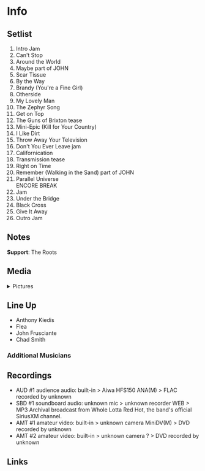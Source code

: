 # Info

## Setlist

1. Intro Jam
2. Can't Stop
3. Around the World
4. Maybe part of JOHN
5. Scar Tissue
6. By the Way
7. Brandy (You're a Fine Girl)
8. Otherside
9. My Lovely Man
10. The Zephyr Song
11. Get on Top
12. The Guns of Brixton tease
13. Mini-Epic (Kill for Your Country)
14. I Like Dirt
15. Throw Away Your Television
16. Don't You Ever Leave jam
17. Californication
18. Transmission tease
19. Right on Time
20. Remember (Walking in the Sand) part of JOHN
21. Parallel Universe
<br> ENCORE BREAK
22. Jam
23. Under the Bridge
24. Black Cross
25. Give It Away
26. Outro Jam

## Notes

**Support**: The Roots

## Media 

<details>
  <summary>Pictures</summary>
  <!--<img alt="Setlist" title="Setlist" src="_.jpg" height="200" />-->
</details>

## Line Up

* Anthony Kiedis
* Flea
* John Frusciante
* Chad Smith

### Additional Musicians

## Recordings

* AUD #1 audience audio: built-in > Aiwa HFS150 ANA(M) > FLAC recorded by unknown  
* SBD #1 soundboard audio: unknown mic > unknown recorder WEB > MP3 Archival broadcast from Whole Lotta Red Hot, the band's official SiriusXM channel.
* AMT #1 amateur video: built-in > unknown camera MiniDV(M) > DVD recorded by unknown
* AMT #2 amateur video: built-in > unknown camera ? > DVD recorded by unknown

## Links
